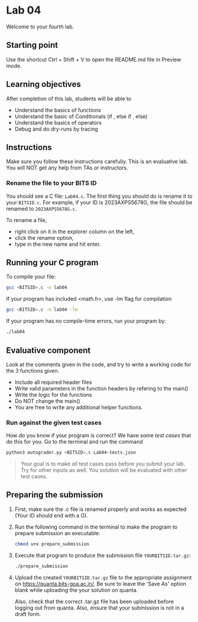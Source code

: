 # Lab 04

Welcome to your fourth lab.

## Starting point

Use the shortcut Ctrl + Shift + V to open the README.md file in Preview mode.

## Learning objectives

After completion of this lab, students will be able to

- Understand the basics of functions
- Understand the basic of Conditionals (if , else if , else)
- Understand the basics of operators
- Debug and do dry-runs by tracing

## Instructions

Make sure you follow these instructions carefully. 
This is an evaluative lab. You will NOT get any help from TAs or instructors.

### Rename the file to your BITS ID

You should see a C file: `Lab04.c`. The first thing you should do is rename it to your `BITSID.c`. For example, if your ID is 2023AXPS5678G, the file should be renamed to `2023AXPS5678G.c`.

To rename a file,

- right click on it in the explorer column on the left,
- click the rename option,
- type in the new name and hit enter.

## Running your C program

To compile your file:

```sh
gcc <BITSID>.c -o lab04
```

If your program has included <math.h>, use -lm flag for compilation
```sh
gcc <BITSID>.c -o lab04 -lm
```
If your program has no compile-time errors, run your program by:

```sh
./lab04
```

## Evaluative component

Look at the comments given in the code, and try to write a working code for the 3 functions given.

- Include all required header files
- Write valid parameters in the function headers by refering to the main()
- Write the logic for the functions
- Do NOT change the main()
- You are free to write any additional helper functions.

### Run against the given test cases

How do you know if your program is correct? We have some _test cases_ that do this for you.
Go to the terminal and run the command

```sh
python3 autograder.py <BITSID>.c Lab04-tests.json
```

> Your goal is to make _all_ test cases pass before you submit your lab.
> Try for other inputs as well. You solution will be evaluated with other test cases.

## Preparing the submission

1. First, make sure the .c file is renamed properly and works as expected (Your ID should end with a G).

2. Run the following command in the terminal to make the program to prepare submission an executable:

   ```sh
   chmod u+x prepare_submission
   ```

3. Execute that program to produce the submission file `YOURBITSID.tar.gz`:

   ```sh
   ./prepare_submission
   ```

4. Upload the created `YOURBITSID.tar.gz` file to the appropriate assignment on <https://quanta.bits-goa.ac.in/>.
   Be sure to leave the 'Save As' option blank while uploading the your solution on quanta.

   Also, check that the correct .tar.gz file has been uploaded before logging out from quanta. 
   Also, ensure that your submission is not in a draft form.